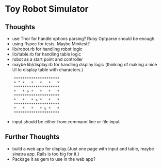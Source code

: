 # Toy Robot Simulator

## Thoughts

* use Thor for handle options parsing? Ruby Optparse should be enough.
* using Rspec for tests. Maybe Minitest?
* lib/robot.rb for handling robot logic
* lib/table.rb for handling table logic
* robot as a start point and controller
* maybe lib/display.rb for handling display logic (thinking of making a nice UI to display table with characters.)
```
    *********************
    * ^ *   *   *   *   *
    *********************
    *   * > *   *   *   *
    *********************
    *   *   * < *   *   *
    *********************
    *   *   *   * v *   *
    *********************
```
* input should be either from command line or file input

## Further Thoughts
* build a web app for display.(Just one page with input and table, maybe sinatra app. Rails is too big for it.)
* Package it as gem to use in the web app?
